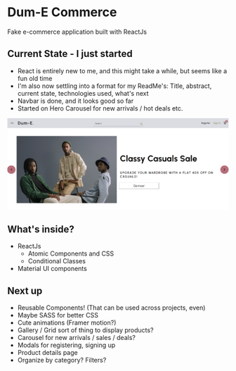 # Dum-E Commerce

Fake e-commerce application built with ReactJs

## Current State - I just started

- React is entirely new to me, and this might take a while, but seems like a fun old time
- I'm also now settling into a format for my ReadMe's: Title, abstract, current state, technologies used, what's next
- Navbar is done, and it looks good so far
- Started on Hero Carousel for new arrivals / hot deals etc.

![How it looks rn](src/assets/versions/v0.2.2.png)

## What's inside?

- ReactJs
  - Atomic Components and CSS
  - Conditional Classes
- Material UI components

## Next up

- Reusable Components! (That can be used across projects, even)
- Maybe SASS for better CSS
- Cute animations (Framer motion?)
- Gallery / Grid sort of thing to display products?
- Carousel for new arrivals / sales / deals?
- Modals for registering, signing up
- Product details page
- Organize by category? Filters?
